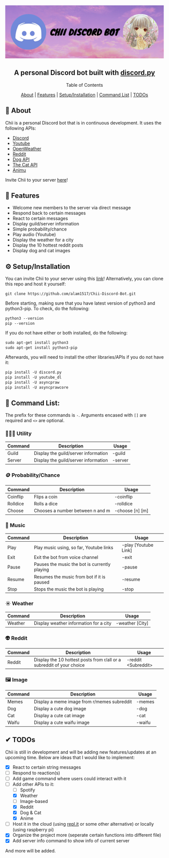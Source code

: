 <h3 align="center">
  <a href="https://github.com/alam1517/Chii-Discord-Bot">
	  <img src=./images/Chii_Discord_Bot_Banner.png>
  </a>
</h3>

<h2 align="center">
  A personal Discord bot built with <a href="https://github.com/discord/discord-api-docs">discord.py</a>
</h2>

<p align="center"> Table of Contents </p>

<p align="center">
  <a href="https://github.com/alam1517/Chii-Discord-Bot/blob/main/README.md#-about">About</a> 
  | 
  <a href="https://github.com/alam1517/Chii-Discord-Bot/blob/main/README.md#-features">Features</a>
  | 
  <a href="https://github.com/alam1517/Chii-Discord-Bot/blob/main/README.md#-setupinstallation">Setup/Installation</a>
  | 
  <a href="https://github.com/alam1517/Chii-Discord-Bot/blob/main/README.md#-command-list">Command List</a>
  |
  <a href="https://github.com/alam1517/Chii-Discord-Bot/blob/main/README.md#-todos">TODOs</a>
</p>

## 📃 About
Chii is a personal Discord bot that is in continuous development. It uses the following APIs:
* [Discord](https://github.com/discord/discord-api-docs)
* [Youtube](https://github.com/ytdl-org/youtube-dl)
* [OpenWeather](https://openweathermap.org/current)
* [Reddit](https://github.com/reddit-archive/reddit)
* [Dog API](https://github.com/ElliottLandsborough/dog-ceo-api)
* [The Cat API](https://documenter.getpostman.com/view/5578104/RWgqUxxh)
* [Animu](https://rapidapi.com/Kyoyo/api/animu?endpoint=apiendpoint_e618f046-d9dd-4858-852c-6450e63695c7)

Invite Chii to your server [here](https://discord.com/api/oauth2/authorize?client_id=788205742188003368&permissions=8&scope=bot)!

## 🔧 Features
* Welcome new members to the server via direct message
* Respond back to certain messages
* React to certain messages
* Display guild/server information
* Simple probability/chance
* Play audio (Youtube)
* Display the weather for a city
* Display the 10 hottest reddit posts
* Display dog and cat images

## ⚙ Setup/Installation
You can invite Chii to your server using this [link](https://discord.com/api/oauth2/authorize?client_id=788205742188003368&permissions=8&scope=bot)!
Alternatively, you can clone this repo and host it yourself:
```
git clone https://github.com/alam1517/Chii-Discord-Bot.git
```
Before starting, making sure that you have latest version of python3 and python3-pip.
To check, do the following:
```
python3 --version
pip --version
```
If you do not have either or both installed, do the following:
```
sudo apt-get install python3
sudo apt-get install python3-pip
```
Afterwards, you will need to install the other libraries/APIs if you do not have it:
```
pip install -U discord.py
pip install -U youtube_dl
pip install -U asyncpraw
pip install -U asyncprawcore
```

## 🤖 Command List:
The prefix for these commands is `-`. Arguments encased with `[]` are required and `<>` are optional.

### 🧑‍🤝‍🧑 Utility
| Command | Description                          | Usage   |
|---------|--------------------------------------|---------|
| Guild   | Display the guild/server information | -guild  |
| Server  | Display the guild/server information | -server |

### 🪙 Probability/Chance 
| Command  | Description                      | Usage           |
|----------|----------------------------------|-----------------|
| Coinflip | Flips a coin                     | -coinflip       |
| Rolldice | Rolls a dice                     | -rolldice       |
| Choose   | Chooses a number between n and m | -choose [n] [m] |

### 🎵 Music
| Command | Description                                   | Usage                |
|---------|-----------------------------------------------|----------------------|
| Play    | Play music using, so far, Youtube links       | -play [Youtube Link] |
| Exit    | Exit the bot from voice channel               | -exit                |
| Pause   | Pauses the music the bot is currently playing | -pause               |
| Resume  | Resumes the music from bot if it is paused    | -resume              |
| Stop    | Stops the music the bot is playing            | -stop                |

### ☀ Weather
| Command | Description                            | Usage           |
|---------|----------------------------------------|-----------------|
| Weather | Display weather information for a city | -weather [City] |

### 👽 Reddit
| Command | Description                                                           | Usage                 |
|---------|-----------------------------------------------------------------------|-----------------------|
| Reddit  | Display the 10 hottest posts from r/all or a subreddit of your choice | -reddit \<Subreddit\> |
  
### 🖼 Image
| Command | Description                                 | Usage  |
|---------|---------------------------------------------|--------|
| Memes   | Display a meme image from r/memes subreddit | -memes |
| Dog     | Display a cute dog image                    | -dog   |
| Cat     | Display a cute cat image                    | -cat   |
| Waifu   | Display a cute waifu image                  | -waifu |

  

## ✔ TODOs
Chii is still in development and will be adding new features/updates at an upcoming time.
Below are ideas that I would like to implement:
- [x] React to certain string messages
- [ ] Respond to reaction(s)
- [ ] Add game command where users could interact with it
- [ ] Add other APIs to it:
  - [ ] Spotify
  - [x] Weather
  - [ ] Image-based
  - [x] Reddit
  - [x] Dog & Cat
  - [x] Anime
- [ ] Host it in the cloud (using [repl.it](https://repl.it) or some other alternative) or locally (using raspberry pi)
- [x] Organize the project more (seperate certain functions into different file)
- [x] Add server info command to show info of current server

And more will be added.
